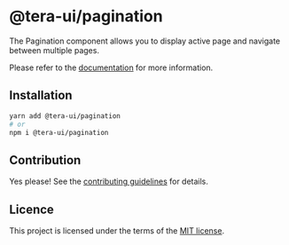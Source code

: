 # @tera-ui/pagination

The Pagination component allows you to display active page and navigate between multiple pages.

Please refer to the [documentation](https://nextui.org/docs/components/pagination) for more information.

## Installation

```sh
yarn add @tera-ui/pagination
# or
npm i @tera-ui/pagination
```

## Contribution

Yes please! See the
[contributing guidelines](https://github.com/hieumau12/nextui-tera/blob/master/CONTRIBUTING.md)
for details.

## Licence

This project is licensed under the terms of the
[MIT license](https://github.com/hieumau12/nextui-tera/blob/master/LICENSE).
